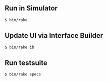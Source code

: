 ## Run in Simulator
```bash
$ bin/rake
```

## Update UI via Interface Builder
```bash
$ bin/rake ib
```


## Run testsuite
```bash
$ bin/rake specs
```
